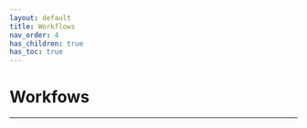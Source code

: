 ```yaml
---
layout: default
title: Workflows
nav_order: 4
has_children: true
has_toc: true
---
```


# Workfows
---



